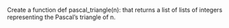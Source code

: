 Create a function def pascal_triangle(n): that returns a list of lists of
integers representing the Pascal’s triangle of n.

